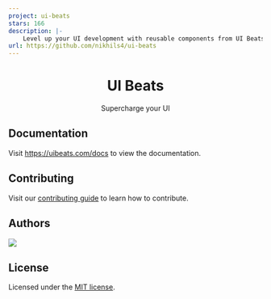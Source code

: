 ```yaml
---
project: ui-beats
stars: 166
description: |-
    Level up your UI development with reusable components from UI Beats, crafted with React, Typescript, Tailwind CSS, and Framer Motion.
url: https://github.com/nikhils4/ui-beats
---
```


<h1 align="center">UI Beats</h1>
<p align="center">
    Supercharge your UI
</p>

## Documentation

Visit https://uibeats.com/docs to view the documentation.

## Contributing

Visit our [contributing guide](https://www.uibeats.com/docs/getting-started/contribute) to learn how to
contribute.

## Authors

<a href="https://github.com/nikhils4/ui-beats/graphs/contributors">
  <img src="https://contrib.rocks/image?repo=nikhils4/ui-beats" />
</a>

## License

Licensed under the [MIT license](https://github.com/nikhils4/ui-beats/blob/main/LICENSE.md).
